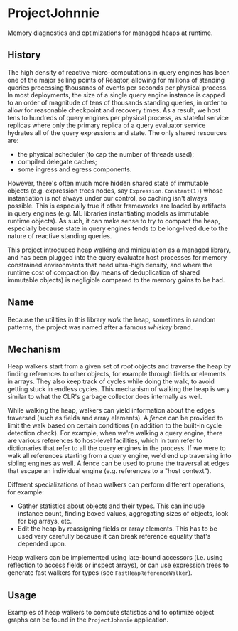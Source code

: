 # ProjectJohnnie

Memory diagnostics and optimizations for managed heaps at runtime.

## History

The high density of reactive micro-computations in query engines has been one of the major selling points of Reaqtor, allowing for millions of standing queries processing thousands of events per seconds per physical process. In most deployments, the size of a single query engine instance is capped to an order of magnitude of tens of thousands standing queries, in order to allow for reasonable checkpoint and recovery times. As a result, we host tens to hundreds of query engines per physical process, as stateful service replicas where only the primary replica of a query evaluator service hydrates all of the query expressions and state. The only shared resources are:

* the physical scheduler (to cap the number of threads used);
* compiled delegate caches;
* some ingress and egress components.

However, there's often much more hidden shared state of immutable objects (e.g. expression trees nodes, say `Expression.Constant(1)`) whose instantiation is not always under our control, so caching isn't always possible. This is especially true if other frameworks are loaded by artifacts in query engines (e.g. ML libraries instantiating models as immutable runtime objects). As such, it can make sense to try to compact the heap, especially because state in query engines tends to be long-lived due to the nature of reactive standing queries.

This project introduced heap walking and minipulation as a managed library, and has been plugged into the query evaluator host processes for memory constrained environments that need ultra-high density, and where the runtime cost of compaction (by means of deduplication of shared immutable objects) is negligible compared to the memory gains to be had.

## Name

Because the utilities in this library *walk* the heap, sometimes in random patterns, the project was named after a famous *whiskey* brand.

## Mechanism

Heap walkers start from a given set of *root* objects and traverse the heap by finding references to other objects, for example through fields or elements in arrays. They also keep track of cycles while doing the walk, to avoid getting stuck in endless cycles. This mechanism of walking the heap is very similar to what the CLR's garbage collector does internally as well.

While walking the heap, walkers can yield information about the edges traversed (such as fields and array elements). A *fence* can be provided to limit the walk based on certain conditions (in addition to the built-in cycle detection check). For example, when we're walking a query engine, there are various references to host-level facilities, which in turn refer to dictionaries that refer to all the query engines in the process. If we were to walk all references starting from a query engine, we'd end up traversing into sibling engines as well. A fence can be used to prune the traversal at edges that escape an individual engine (e.g. references to a "host context").

Different specializations of heap walkers can perform different operations, for example:

* Gather statistics about objects and their types. This can include instance count, finding boxed values, aggregating sizes of objects, look for big arrays, etc.
* Edit the heap by reassigning fields or array elements. This has to be used very carefully because it can break reference equality that's depended upon.

Heap walkers can be implemented using late-bound accessors (i.e. using reflection to access fields or inspect arrays), or can use expression trees to generate fast walkers for types (see `FastHeapReferenceWalker`).

## Usage

Examples of heap walkers to compute statistics and to optimize object graphs can be found in the `ProjectJohnnie` application.
